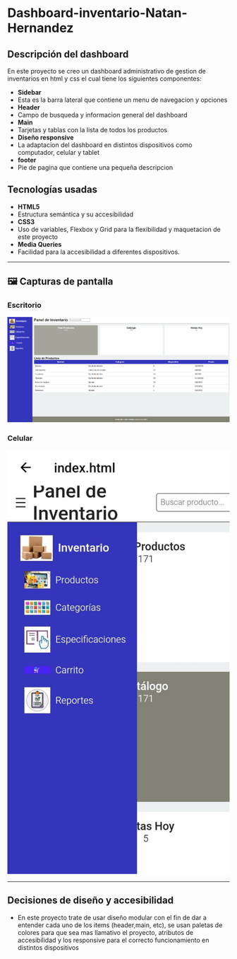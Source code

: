 # Dashboard-inventario-Natan-Hernandez

##  Descripción del dashboard
En este proyecto se creo un dashboard administrativo de gestion de inventarios en html y css el cual tiene los siguientes componentes:  

- **Sidebar**
- Esta es la barra lateral que contiene un menu de navegacion y opciones
- **Header**
- Campo de busqueda y informacion general del dashboard
- **Main**
- Tarjetas y tablas con la lista de todos los productos
- **Diseño responsive**
- La adaptacion del dashboard en distintos dispositivos como computador, celular y tablet
- **footer**
- Pie de pagina que contiene una pequeña descripcion 


##  Tecnologías usadas
- **HTML5**
-  Estructura semántica y su accesibilidad
- **CSS3**
-  Uso de variables, Flexbox y Grid para la flexibilidad y maquetacion de este proyecto
- **Media Queries**
-  Facilidad para la accesibilidad a diferentes dispositivos.

---

## 🖼 Capturas de pantalla

### Escritorio
![Escritorio](assets/pantalla.png)


### Celular
![celular](assets/celular.jpg)

---

##  Decisiones de diseño y accesibilidad
- En este proyecto trate de usar diseño modular con el fin de dar a entender cada uno de los items (header,main, etc), se usan paletas de colores para que sea mas llamativo el proyecto, atributos de accesibilidad y los responsive para el correcto funcionamiento en distintos dispositivos 

